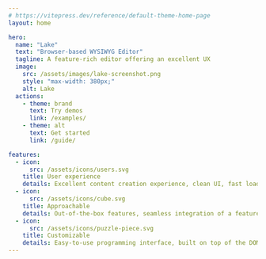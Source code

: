 ```yaml
---
# https://vitepress.dev/reference/default-theme-home-page
layout: home

hero:
  name: "Lake"
  text: "Browser-based WYSIWYG Editor"
  tagline: A feature-rich editor offering an excellent UX
  image:
    src: /assets/images/lake-screenshot.png
    style: "max-width: 380px;"
    alt: Lake
  actions:
    - theme: brand
      text: Try demos
      link: /examples/
    - theme: alt
      text: Get started
      link: /guide/

features:
  - icon:
      src: /assets/icons/users.svg
    title: User experience
    details: Excellent content creation experience, clean UI, fast loading due to its small size, supporting the editing of huge content
  - icon:
      src: /assets/icons/cube.svg
    title: Approachable
    details: Out-of-the-box features, seamless integration of a feature-rich editor into your website or app with just a few lines of code
  - icon:
      src: /assets/icons/puzzle-piece.svg
    title: Customizable
    details: Easy-to-use programming interface, built on top of the DOM, allowing content modification through DOM manipulation
---
```

